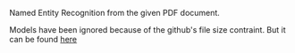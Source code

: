 
Named Entity Recognition from the given PDF document.

Models have been ignored because of the github's file size contraint. But it can be found [here](https://drive.google.com/file/d/1jn_6PFdmUM5wBSvmFNwe_IXqXV15GDav/view?usp=sharing)
